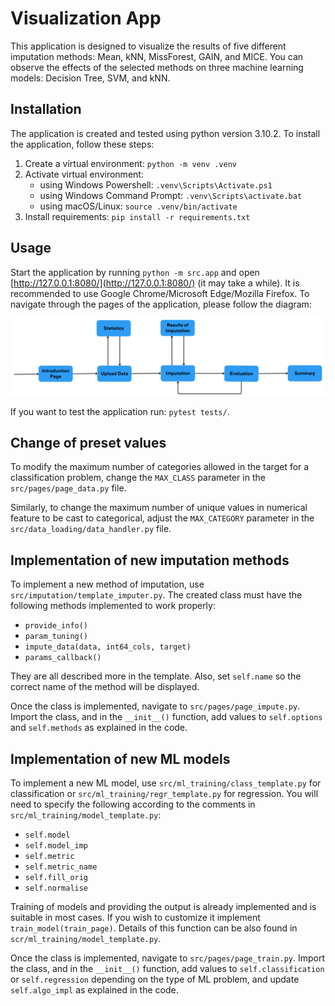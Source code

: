 # Visualization App

This application is designed to visualize the results of five different imputation methods: Mean, kNN, MissForest, GAIN, and MICE. You can observe the effects of the selected methods on three machine learning models: Decision Tree, SVM, and kNN.

## Installation
The application is created and tested using python version 3.10.2.
To install the application, follow these steps:

1. Create a virtual environment: `python -m venv .venv`
2. Activate virtual environment:
   * using Windows Powershell: `.venv\Scripts\Activate.ps1`
   * using Windows Command Prompt: `.venv\Scripts\activate.bat`
   * using macOS/Linux: `source .venv/bin/activate` 
3. Install requirements: `pip install -r requirements.txt`

## Usage
Start the application by running `python -m src.app` and open [http://127.0.0.1:8080/](http://127.0.0.1:8080/) (it may take a while). 
It is recommended to use Google Chrome/Microsoft Edge/Mozilla Firefox. To navigate through the pages of the application, please follow the diagram:

![diagram](src/program_files/diagram.png)

If you want to test the application run: `pytest tests/`.

## Change of preset values
To modify the maximum number of categories allowed in the target for a classification problem, change the `MAX_CLASS` parameter in the `src/pages/page_data.py` file.

Similarly, to change the maximum number of unique values in numerical feature to be cast to categorical, adjust the `MAX_CATEGORY` parameter in the `src/data_loading/data_handler.py` file.

## Implementation of new imputation methods
To implement a new method of imputation, use `src/imputation/template_imputer.py`. The created class must have the 
following methods implemented to work properly:

- `provide_info()`
- `param_tuning()`
- `impute_data(data, int64_cols, target)`
- `params_callback()`

They are all described more in the template. Also, set `self.name` so the correct name of the method will be displayed.

Once the class is implemented, navigate to `src/pages/page_impute.py`. Import the class, and in the `__init__()` function, add values to `self.options` and `self.methods` as explained in the code.

## Implementation of new ML models
To implement a new ML model, use `src/ml_training/class_template.py` for classification or `src/ml_training/regr_template.py` for regression. You will need to specify the following according to the comments in `src/ml_training/model_template.py`:

- `self.model`
- `self.model_imp`
- `self.metric`
- `self.metric_name`
- `self.fill_orig`
- `self.normalise`

Training of models and providing the output is already implemented and is suitable in most cases. If you wish to customize it implement  `train_model(train_page)`. Details of this function can be also found in `scr/ml_training/model_template.py`.

Once the class is implemented, navigate to `src/pages/page_train.py`. Import the class, and in the `__init__()` function, add values to `self.classification` or `self.regression` depending on the type of ML problem, and update `self.algo_impl` as explained in the code.
